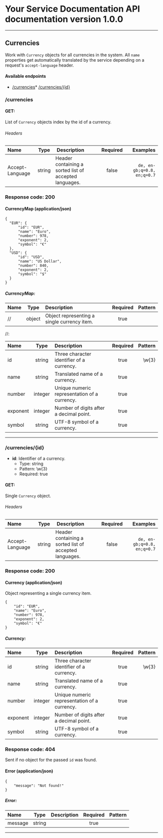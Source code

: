 # Your Service Documentation API documentation version 1.0.0

---

## Currencies
Work with `Currency` objects for all currencies in the system. All `name` properties get automatically translated by the service depending on a request's `accept-language` header.

#### Available endpoints

* [/currencies](#currencies)* [/currencies/{id}](#currenciesid)

### /currencies

#### **GET**:
List of `Currency` objects index by the id of a currency.

###### Headers

| Name | Type | Description | Required | Examples |
|:-----|:----:|:------------|:--------:|---------:|
| Accept-Language | string | Header containing a sorted list of accepted languages. | false | ``` de, en-gb;q=0.8, en;q=0.7 ```  |

### Response code: 200

#### CurrencyMap (application/json) 

```
{
  "EUR": {
      "id": "EUR",
      "name": "Euro",
      "number": 978,
      "exponent": 2,
      "symbol": "€"
  },
  "USD": {
      "id": "USD",
      "name": "US Dollar",
      "number": 840,
      "exponent": 2,
      "symbol": "$"
  }
}
```

##### *CurrencyMap*:
| Name | Type | Description | Required | Pattern |
|:-----|:----:|:------------|:--------:|--------:|
| // |  object | Object representing a single currency item. | true |  |

//:

| Name | Type | Description | Required | Pattern |
|:-----|:----:|:------------|:--------:|--------:|
| id |  string | Three character identifier of a currency. | true | \w{3} |
| name |  string | Translated name of a currency. | true |  |
| number |  integer | Unique numeric representation of a currency. | true |  |
| exponent |  integer | Number of digits after a decimal point. | true |  |
| symbol |  string | UTF-8 symbol of a currency. | true |  |

---

### /currencies/{id}

* **id**: Identifier of a currency.
    * Type: string
    * Pattern: \w{3}
    * Required: true

#### **GET**:
Single `Currency` object.

###### Headers

| Name | Type | Description | Required | Examples |
|:-----|:----:|:------------|:--------:|---------:|
| Accept-Language | string | Header containing a sorted list of accepted languages. | false | ``` de, en-gb;q=0.8, en;q=0.7 ```  |

### Response code: 200

#### Currency (application/json) 
Object representing a single currency item.

```
{
    "id": "EUR",
    "name": "Euro",
    "number": 978,
    "exponent": 2,
    "symbol": "€"
}
```

##### *Currency*:
| Name | Type | Description | Required | Pattern |
|:-----|:----:|:------------|:--------:|--------:|
| id |  string | Three character identifier of a currency. | true | \w{3} |
| name |  string | Translated name of a currency. | true |  |
| number |  integer | Unique numeric representation of a currency. | true |  |
| exponent |  integer | Number of digits after a decimal point. | true |  |
| symbol |  string | UTF-8 symbol of a currency. | true |  |

### Response code: 404
Sent if no object for the passed `id` was found.

#### Error (application/json) 

```
{
    "message": "Not found!"
}
```

##### *Error*:
| Name | Type | Description | Required | Pattern |
|:-----|:----:|:------------|:--------:|--------:|
| message |  string |  | true |  |

---

